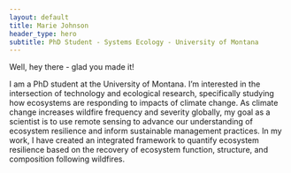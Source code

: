 ```yaml
---
layout: default
title: Marie Johnson
header_type: hero
subtitle: PhD Student - Systems Ecology - University of Montana
---
```

Well, hey there - glad you made it!

I am a PhD student at the University of Montana. I’m interested in the intersection of technology and ecological research, specifically studying how ecosystems are responding to impacts of climate change. As climate change increases wildfire frequency and severity globally, my goal as a scientist is to use remote sensing to advance our understanding of ecosystem resilience and inform sustainable management practices. In my work, I have created an integrated framework to quantify ecosystem resilience based on the recovery of ecosystem function, structure, and composition following wildfires.
